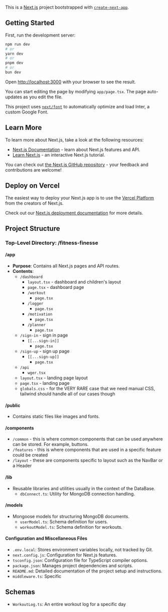 This is a [Next.js](https://nextjs.org/) project bootstrapped with [`create-next-app`](https://github.com/vercel/next.js/tree/canary/packages/create-next-app).

## Getting Started

First, run the development server:

```bash
npm run dev
# or
yarn dev
# or
pnpm dev
# or
bun dev
```

Open [http://localhost:3000](http://localhost:3000) with your browser to see the result.

You can start editing the page by modifying `app/page.tsx`. The page auto-updates as you edit the file.

This project uses [`next/font`](https://nextjs.org/docs/basic-features/font-optimization) to automatically optimize and load Inter, a custom Google Font.

## Learn More

To learn more about Next.js, take a look at the following resources:

- [Next.js Documentation](https://nextjs.org/docs) - learn about Next.js features and API.
- [Learn Next.js](https://nextjs.org/learn) - an interactive Next.js tutorial.

You can check out [the Next.js GitHub repository](https://github.com/vercel/next.js/) - your feedback and contributions are welcome!

## Deploy on Vercel

The easiest way to deploy your Next.js app is to use the [Vercel Platform](https://vercel.com/new?utm_medium=default-template&filter=next.js&utm_source=create-next-app&utm_campaign=create-next-app-readme) from the creators of Next.js.

Check out our [Next.js deployment documentation](https://nextjs.org/docs/deployment) for more details.

## Project Structure

### Top-Level Directory: /fitness-finesse

#### /app

- **Purpose**: Contains all Next.js pages and API routes.
- **Contents**:
  - `/dashboard`
    - `layout.tsx` - dashboard and children's layout
    - `page.tsx` - dashboard page
    - `/workout`
      - `page.tsx`
    - `/logger`
      - `page.tsx`
    - `/motivation`
      - `page.tsx`
    - `/planner`
      - `page.tsx`
  - `/sign-in` - sign in page
    - `[[...sign-in]]`
      - `page.tsx`
  - `/sign-up` - sign up page
    - `[[...sign-up]]`
      - `page.tsx`
  - `/api`
    - `wger.tsx`
  - `layout.tsx` - landing page layout
  - `page.tsx` - landing page
  - `globals.css` - for the VERY RARE case that we need manual CSS, tailwind should handle all of our cases though

#### /public

- Contains static files like images and fonts.

#### /components

- `/common` - this is where common components that can be used anywhere can be stored. For example, buttons.
- `/features` - this is where components that are used in a specific feature could be created
- `/layout` - these are components specific to layout such as the NavBar or a Header

#### /lib

- Reusable libraries and utilities usually in the context of the DataBase.
  - `dbConnect.ts`: Utility for MongoDB connection handling.

#### /models

- Mongoose models for structuring MongoDB documents.
  - `userModel.ts`: Schema definition for users.
  - `workoutModel.ts`: Schema definition for workouts.

#### Configuration and Miscellaneous Files

- `.env.local`: Stores environment variables locally, not tracked by Git.
- `next.config.js`: Configuration for Next.js features.
- `tsconfig.json`: Configuration file for TypeScript compiler options.
- `package.json`: Manages project dependencies and scripts.
- `README.md`: Detailed documentation of the project setup and instructions.
- `middleware.ts`: Specific

## Schemas

- `WorkoutLog.ts`: An entire workout log for a specific day
